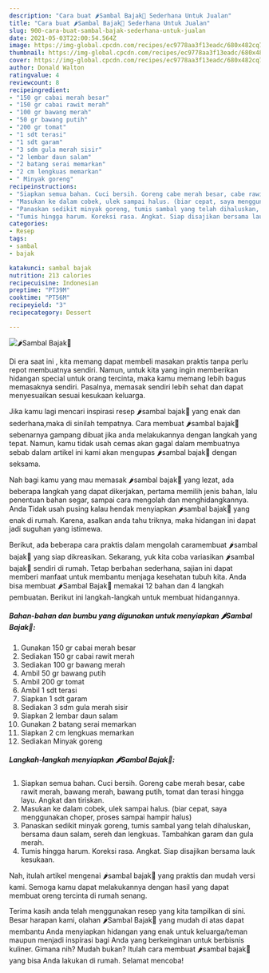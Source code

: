 ```yaml
---
description: "Cara buat 🌶Sambal Bajak🍅 Sederhana Untuk Jualan"
title: "Cara buat 🌶Sambal Bajak🍅 Sederhana Untuk Jualan"
slug: 900-cara-buat-sambal-bajak-sederhana-untuk-jualan
date: 2021-05-03T22:00:54.564Z
image: https://img-global.cpcdn.com/recipes/ec9778aa3f13eadc/680x482cq70/🌶sambal-bajak🍅-foto-resep-utama.jpg
thumbnail: https://img-global.cpcdn.com/recipes/ec9778aa3f13eadc/680x482cq70/🌶sambal-bajak🍅-foto-resep-utama.jpg
cover: https://img-global.cpcdn.com/recipes/ec9778aa3f13eadc/680x482cq70/🌶sambal-bajak🍅-foto-resep-utama.jpg
author: Donald Walton
ratingvalue: 4
reviewcount: 8
recipeingredient:
- "150 gr cabai merah besar"
- "150 gr cabai rawit merah"
- "100 gr bawang merah"
- "50 gr bawang putih"
- "200 gr tomat"
- "1 sdt terasi"
- "1 sdt garam"
- "3 sdm gula merah sisir"
- "2 lembar daun salam"
- "2 batang serai memarkan"
- "2 cm lengkuas memarkan"
- " Minyak goreng"
recipeinstructions:
- "Siapkan semua bahan. Cuci bersih. Goreng cabe merah besar, cabe rawit merah, bawang merah, bawang putih, tomat dan terasi hingga layu. Angkat dan tiriskan."
- "Masukan ke dalam cobek, ulek sampai halus. (biar cepat, saya menggunakan choper, proses sampai hampir halus)"
- "Panaskan sedikit minyak goreng, tumis sambal yang telah dihaluskan, bersama daun salam, sereh dan lengkuas. Tambahkan garam dan gula merah."
- "Tumis hingga harum. Koreksi rasa. Angkat. Siap disajikan bersama lauk kesukaan."
categories:
- Resep
tags:
- sambal
- bajak

katakunci: sambal bajak 
nutrition: 213 calories
recipecuisine: Indonesian
preptime: "PT39M"
cooktime: "PT56M"
recipeyield: "3"
recipecategory: Dessert

---
```



![🌶Sambal Bajak🍅](https://img-global.cpcdn.com/recipes/ec9778aa3f13eadc/680x482cq70/🌶sambal-bajak🍅-foto-resep-utama.jpg)

Di era  saat ini , kita memang dapat membeli masakan praktis tanpa perlu repot membuatnya sendiri. Namun, untuk kita yang ingin memberikan hidangan special untuk orang tercinta, maka kamu memang lebih bagus memasaknya sendiri. Pasalnya, memasak sendiri lebih sehat dan dapat menyesuaikan sesuai kesukaan keluarga.

Jika kamu lagi mencari inspirasi resep 🌶sambal bajak🍅 yang enak dan sederhana,maka di sinilah tempatnya. Cara membuat 🌶sambal bajak🍅  sebenarnya gampang dibuat jika anda melakukannya dengan langkah yang tepat. Namun, kamu tidak usah cemas akan gagal dalam membuatnya 
sebab dalam artikel ini kami akan mengupas 🌶sambal bajak🍅 dengan seksama.  



Nah bagi kamu yang mau memasak 🌶sambal bajak🍅 yang lezat, ada beberapa langkah yang dapat dikerjakan, pertama memilih jenis bahan, lalu penentuan bahan segar, sampai cara mengolah dan menghidangkannya. Anda Tidak usah pusing kalau hendak menyiapkan 🌶sambal bajak🍅 yang enak di rumah. Karena, asalkan anda  tahu triknya, maka hidangan ini dapat jadi suguhan yang istimewa.

Berikut, ada beberapa cara praktis  dalam mengolah caramembuat 🌶sambal bajak🍅 yang siap dikreasikan. Sekarang, yuk kita coba variasikan 🌶sambal bajak🍅 sendiri di rumah. Tetap berbahan sederhana, sajian ini dapat memberi manfaat untuk membantu menjaga kesehatan tubuh kita. Anda bisa membuat 🌶Sambal Bajak🍅 memakai 12 bahan dan 4 langkah pembuatan. Berikut ini langkah-langkah untuk membuat hidangannya.

<!--inarticleads1-->

##### Bahan-bahan dan bumbu yang digunakan untuk menyiapkan 🌶Sambal Bajak🍅:

1. Gunakan 150 gr cabai merah besar
1. Sediakan 150 gr cabai rawit merah
1. Sediakan 100 gr bawang merah
1. Ambil 50 gr bawang putih
1. Ambil 200 gr tomat
1. Ambil 1 sdt terasi
1. Siapkan 1 sdt garam
1. Sediakan 3 sdm gula merah sisir
1. Siapkan 2 lembar daun salam
1. Gunakan 2 batang serai memarkan
1. Siapkan 2 cm lengkuas memarkan
1. Sediakan  Minyak goreng




<!--inarticleads2-->

##### Langkah-langkah menyiapkan 🌶Sambal Bajak🍅:

1. Siapkan semua bahan. Cuci bersih. Goreng cabe merah besar, cabe rawit merah, bawang merah, bawang putih, tomat dan terasi hingga layu. Angkat dan tiriskan.
1. Masukan ke dalam cobek, ulek sampai halus. (biar cepat, saya menggunakan choper, proses sampai hampir halus)
1. Panaskan sedikit minyak goreng, tumis sambal yang telah dihaluskan, bersama daun salam, sereh dan lengkuas. Tambahkan garam dan gula merah.
1. Tumis hingga harum. Koreksi rasa. Angkat. Siap disajikan bersama lauk kesukaan.




Nah, itulah artikel mengenai  🌶sambal bajak🍅  yang praktis dan mudah versi kami. Semoga kamu dapat melakukannya dengan hasil yang dapat membuat oreng tercinta di rumah senang. 

Terima kasih anda telah menggunakan resep yang kita tampilkan di sini. Besar harapan kami, olahan  🌶Sambal Bajak🍅 yang mudah di atas dapat membantu Anda menyiapkan hidangan yang enak untuk keluarga/teman maupun menjadi inspirasi bagi Anda yang berkeinginan untuk berbisnis kuliner. Gimana nih? Mudah bukan? Itulah cara membuat 🌶sambal bajak🍅 yang bisa Anda lakukan di rumah. Selamat mencoba!

